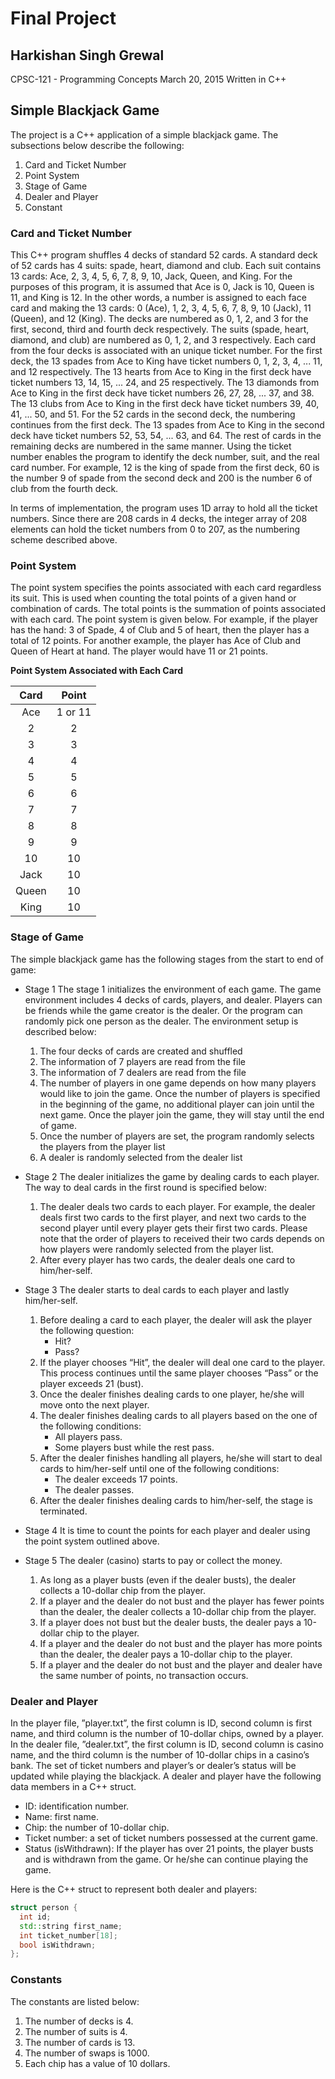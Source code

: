 # Final Project

## Harkishan Singh Grewal

CPSC-121 - Programming Concepts
March 20, 2015
Written in C++

## Simple Blackjack Game
The project is a C++ application of a simple blackjack game. The subsections
below describe the following:
  1. Card and Ticket Number
  2. Point System
  3. Stage of Game
  4. Dealer and Player
  5. Constant

### Card and Ticket Number
This C++ program shuffles 4 decks of standard 52 cards. A standard deck of 52
cards has 4 suits: spade, heart, diamond and club. Each suit contains 13
cards: Ace, 2, 3, 4, 5, 6, 7, 8, 9, 10, Jack, Queen, and King. For the
purposes of this program, it is assumed that Ace is 0, Jack is 10, Queen is
11, and King is 12. In the other words, a number is assigned to each face card
and making the 13 cards: 0 (Ace), 1, 2, 3, 4, 5, 6, 7, 8, 9, 10 (Jack),
11 (Queen), and 12 (King). The decks are numbered as 0, 1, 2, and 3 for the
first, second, third and fourth deck respectively. The suits (spade, heart,
diamond, and club) are numbered as 0, 1, 2, and 3 respectively. Each card
from the four decks is associated with an unique ticket number. For the first
deck, the 13 spades from Ace to King have ticket numbers 0, 1, 2, 3, 4, ...
11, and 12 respectively. The 13 hearts from Ace to King in the first deck have
ticket numbers 13, 14, 15, ... 24, and 25 respectively. The 13 diamonds from
Ace to King in the first deck have ticket numbers 26, 27, 28, ... 37, and 38.
The 13 clubs from Ace to King in the first deck have ticket numbers 39, 40,
41, ... 50, and 51. For the 52 cards in the second deck, the numbering
continues from the first deck. The 13 spades from Ace to King in the second
deck have ticket numbers 52, 53, 54, ... 63, and 64. The rest of cards in the
remaining decks are numbered in the same manner. Using the ticket number
enables the program to identify the deck number, suit, and the real card
number. For example, 12 is the king of spade from the first deck, 60 is the
number 9 of spade from the second deck and 200 is the number 6 of club from
the fourth deck.

In terms of implementation, the program uses 1D array to hold all the ticket
numbers. Since there are 208 cards in 4 decks, the integer array of 208
elements can hold the ticket numbers from 0 to 207, as the numbering scheme
described above.

### Point System
The point system specifies the points associated with each card regardless
its suit. This is used when counting the total points of a given hand or
combination of cards. The total points is the summation of points associated
with each card. The point system is given below. For example, if the player
has the hand: 3 of Spade, 4 of Club and 5 of heart, then the player has a
total of 12 points. For another example, the player has Ace of Club and Queen
of Heart at hand. The player would have 11 or 21 points.

**Point System Associated with Each Card**

| Card  |  Point  |
|:-----:|:-------:|
| Ace   | 1 or 11 |
|  2    |    2    |
|  3    |    3    |
|  4    |    4    |
|  5    |    5    |
|  6    |    6    |
|  7    |    7    |
|  8    |    8    |
|  9    |    9    |
|  10   |    10   |
| Jack  |    10   |
| Queen |    10   |
| King  |    10   |

### Stage of Game
The simple blackjack game has the following stages from the start to end of game:

  * Stage 1
    The stage 1 initializes the environment of each game. The game environment
    includes 4 decks of cards, players, and dealer. Players can be friends
    while the game creator is the dealer. Or the program can randomly pick one
    person as the dealer. The environment setup is described below:
    1. The four decks of cards are created and shuffled
    2. The information of 7 players are read from the file
    3. The information of 7 dealers are read from the file
    4. The number of players in one game depends on how many players would
      like to join the game. Once the number of players is specified in the
      beginning of the game, no additional player can join until the next
      game. Once the player join the game, they will stay until the end of
      game.
    5. Once the number of players are set, the program randomly selects the
      players from the player list
    6. A dealer is randomly selected from the dealer list

  * Stage 2
    The dealer initializes the game by dealing cards to each player. The way
    to deal cards in the first round is specified below:
    1. The dealer deals two cards to each player. For example, the dealer
      deals first two cards to the first player, and next two cards to the
      second player until every player gets their first two cards. Please note
      that the order of players to received their two cards depends on how
      players were randomly selected from the player list.
    2. After every player has two cards, the dealer deals one card to
      him/her-self.

  * Stage 3
    The dealer starts to deal cards to each player and lastly him/her-self.
    1. Before dealing a card to each player, the dealer will ask the player
      the following question:
        - Hit?
        - Pass?
    2. If the player chooses “Hit”, the dealer will deal one card to the
      player. This process continues until the same player chooses “Pass” or
      the player exceeds 21 (bust).
    3. Once the dealer finishes dealing cards to one player, he/she will move
      onto the next player.
    4. The dealer finishes dealing cards to all players based on the one of
      the following conditions:
        - All players pass.
        - Some players bust while the rest pass.
    5. After the dealer finishes handling all players, he/she will start to
      deal cards to him/her-self until one of the following conditions:
        - The dealer exceeds 17 points.
        - The dealer passes.
    6. After the dealer finishes dealing cards to him/her-self, the stage is
      terminated.

  * Stage 4
    It is time to count the points for each player and dealer using the point
    system outlined above.

  * Stage 5
    The dealer (casino) starts to pay or collect the money.
    1. As long as a player busts (even if the dealer busts), the dealer
      collects a 10-dollar chip from the player.
    2. If a player and the dealer do not bust and the player has fewer points
      than the dealer, the dealer collects a 10-dollar chip from the player.
    3. If a player does not bust but the dealer busts, the dealer pays a
      10-dollar chip to the player.
    4. If a player and the dealer do not bust and the player has more points
      than the dealer, the dealer pays a 10-dollar chip to the player.
    5. If a player and the dealer do not bust and the player and dealer have
      the same number of points, no transaction occurs.

### Dealer and Player
In the player file, ”player.txt”, the first column is ID, second column is
first name, and third column is the number of 10-dollar chips, owned by a
player. In the dealer file, ”dealer.txt”, the first column is ID, second
column is casino name, and the third column is the number of 10-dollar chips
in a casino’s bank. The set of ticket numbers and player’s or dealer’s status
will be updated while playing the blackjack. A dealer and player have the
following data members in a C++ struct.
  * ID: identification number.
  * Name: first name.
  * Chip: the number of 10-dollar chip.
  * Ticket number: a set of ticket numbers possessed at the current game.
  * Status (isWithdrawn): If the player has over 21 points, the player busts
    and is withdrawn from the game. Or he/she can continue playing the game.

Here is the C++ struct to represent both dealer and players:
```cpp
struct person {
  int id;
  std::string first_name;
  int ticket_number[18];
  bool isWithdrawn;
};
```

### Constants
The constants are listed below:
  1. The number of decks is 4.
  2. The number of suits is 4.
  3. The number of cards is 13.
  4. The number of swaps is 1000.
  5. Each chip has a value of 10 dollars.
